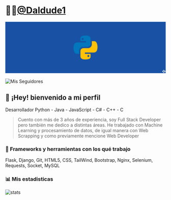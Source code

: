 # 👨‍💻[@Daldude1](https://daldude.com)
![Daldude1 - Developer](https://github.com/Daldude1/Daldude1/blob/main/images/banner.jpg)

![Mis Seguidores](https://img.shields.io/github/followers/daldude1?label=Follow%20me%20on%20GitHub&style=for-the-badge)
## 👋 ¡Hey! bienvenido a mi perfil

Desarrollador Python - Java - JavaScript - C# - C++ - C
> Cuento con más de 3 años de experiencia, soy Full Stack Developer pero también me dedico a distintas áreas.
> He trabajado con Machine Learning y procesamiento de datos, de igual manera con Web Scrapping y como previamente mencione Web Developer

### 📁 Frameworks y herramientas con los qué trabajo

Flask, Django, Git, HTML5, CSS, TailWind, Bootstrap, Nginx, Selenium, Requests, Socket, MySQL

### 📊 Mis estadisticas

![stats](https://github-readme-stats-anuraghazra1.vercel.app/api?username=Daldude1&show_icons=true&include_all_commits=true&theme=dark&count_private=true)
